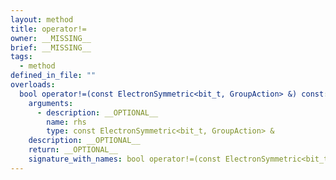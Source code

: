 ```yaml
---
layout: method
title: operator!=
owner: __MISSING__
brief: __MISSING__
tags:
  - method
defined_in_file: ""
overloads:
  bool operator!=(const ElectronSymmetric<bit_t, GroupAction> &) const:
    arguments:
      - description: __OPTIONAL__
        name: rhs
        type: const ElectronSymmetric<bit_t, GroupAction> &
    description: __OPTIONAL__
    return: __OPTIONAL__
    signature_with_names: bool operator!=(const ElectronSymmetric<bit_t, GroupAction> & rhs) const
---
```

